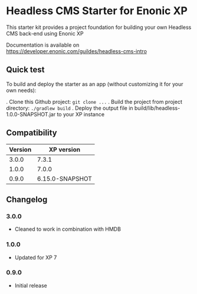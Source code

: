 # Headless CMS Starter for Enonic XP

This starter kit provides a project foundation for building your own Headless CMS back-end using Enonic XP

Documentation is available on https://developer.enonic.com/guildes/headless-cms-intro

## Quick test

To build and deploy the starter as an app (without customizing it for your own needs):

. Clone this Github project: `git clone ...`
. Build the project from project directory: `./gradlew build`
. Deploy the output file in build/lib/headless-1.0.0-SNAPSHOT.jar to your XP instance

## Compatibility


| Version       | XP version |
| ------------- | ---------- |
| 3.0.0	        | 7.3.1 |
| 1.0.0	        | 7.0.0 |
| 0.9.0	        | 6.15.0-SNAPSHOT |

## Changelog

### 3.0.0

* Cleaned to work in combination with HMDB

### 1.0.0

* Updated for XP 7

### 0.9.0

* Initial release
